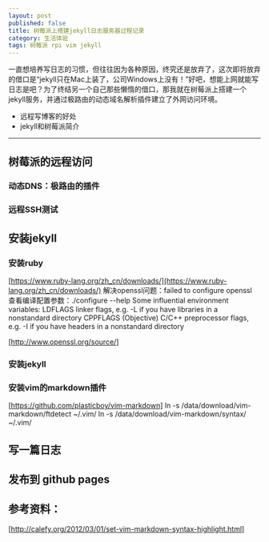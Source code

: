 ```yaml
---
layout: post
published: false
title: 树莓派上搭建jekyll日志服务器过程记录
category: 生活体验
tags: 树莓派 rpi vim jekyll
---
```


一直想培养写日志的习惯，但往往因为各种原因，终究还是放弃了，这次即将放弃的借口是“jekyll只在Mac上装了，公司Windows上没有！”好吧，想能上网就能写日志是吧？为了终结另一个自己那些懒惰的借口，那我就在树莓派上搭建一个jekyll服务，并通过极路由的动态域名解析插件建立了外网访问环境。
* 远程写博客的好处
* jekyll和树莓派简介

--------

## 树莓派的远程访问
### 动态DNS：极路由的插件
### 远程SSH测试
## 安装jekyll
### 安装ruby
[https://www.ruby-lang.org/zh_cn/downloads/](https://www.ruby-lang.org/zh_cn/downloads/)
解决openssl问题：failed to configure openssl
查看编译配置参数：./configure --help
    Some influential environment variables:
      LDFLAGS     linker flags, e.g. -L<lib dir> if you have libraries in a
                  nonstandard directory <lib dir>
      CPPFLAGS    (Objective) C/C++ preprocessor flags, e.g. -I<include dir> if
                  you have headers in a nonstandard directory <include dir>

[http://www.openssl.org/source/]

### 安装jekyll
### 安装vim的markdown插件
[https://github.com/plasticboy/vim-markdown]
ln -s /data/download/vim-markdown/ftdetect ~/.vim/
ln -s /data/download/vim-markdown/syntax/ ~/.vim/

## 写一篇日志

## 发布到 github pages

## 参考资料：
[http://calefy.org/2012/03/01/set-vim-markdown-syntax-highlight.html]
